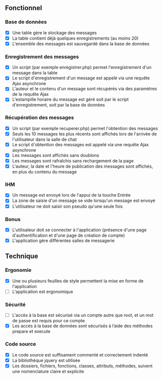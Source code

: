 ## Fonctionnel

### Base de données

- [x] Une table gère le stockage des messages
- [x] La table contient déjà quelques enregistrements (au moins 20)
- [x] L'ensemble des messages est sauvegardé dans la base de données

### Enregistrement des messages

- [x] Un script (par exemple enregistrer.php) permet l'enregistrement d'un message dans la table
- [x] Le script d'enregistrement d'un message est appelé via une requête Ajax asynchrone
- [x] L'auteur et le contenu d'un message sont récupérés via des paramètres de la requête Ajax
- [x] L'estampille horaire du message est géré soit par le script d'enregistrement, soit par la base de données

### Récupération des messages

- [x] Un script (par exemple recuperer.php) permet l'obtention des messages
- [x] Seuls les 10 messages les plus récents sont affichés lors de l'arrivée de l'utilisateur dans la salle de chat
- [x] Le script d'obtention des messages est appelé via une requête Ajax asynchrone
- [x] Les messages sont affichés sans doublons
- [x] Les messages sont rafraîchis sans rechargement de la page
- [x] L'auteur, la date et l'heure de publication des messages sont affichés, en plus du contenu du message

### IHM

- [x] Un message est envoyé lors de l'appui de la touche Entrée
- [x] La zone de saisie d'un message se vide lorsqu'un message est envoyé
- [x] L'utilisateur ne doit saisir son pseudo qu'une seule fois

### Bonus

- [x] L'utilisateur doit se connecter à l'application (présence d'une page d'authentification et d'une page de création de compte)
- [x] L'application gère différentes salles de messagerie

## Technique

### Ergonomie

- [x] Une ou plusieurs feuilles de style permettent la mise en forme de l'application
- [ ] L'application est ergonomique

### Sécurité

- [ ] L'accès à la base est sécurisé via un compte autre que root, et un mot de passe est requis pour ce compte
- [x] Les accès à la base de données sont sécurisés à l’aide des méthodes prepare et execute

### Code source

- [x] Le code source est suffisament commenté et correctement indenté
- [x] La bibliothèque jquery est utilisée
- [x] Les dossiers, fichiers, fonctions, classes, attributs, méthodes, suivent une nomenclature claire et explicite
